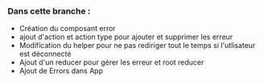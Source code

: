 ### Dans cette branche : ###

+ Création du composant error
+ ajout d'action et action type pour ajouter et supprimer les erreur
+ Modification du helper pour ne pas rediriger tout le temps si l'utlisateur est déconnecté
+ Ajout d'un reducer pour gérer les erreur et root reducer
+ Ajout de Errors dans App